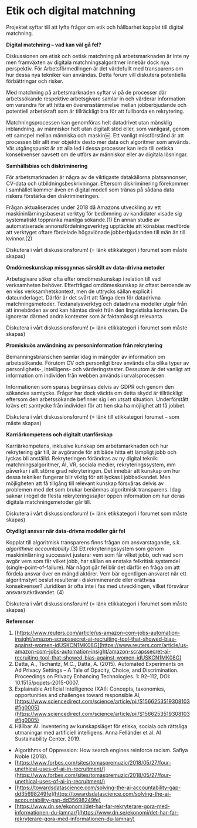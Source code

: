 # **Etik och digital matchning**

Projektet syftar till att lyfta frågor om etik och hållbarhet kopplat till digital matchning.

**Digital matchning – vad kan väl gå fel?**

Diskussionen om etisk och oetisk matchning på arbetsmarknaden är inte ny men framväxten av digitala matchningsalgoritmer innebär dock nya perspektiv. För Arbetsförmedlingen är det värdefullt med transparens om hur dessa nya tekniker kan användas. Detta forum vill diskutera potentiella förbättringar och risker.

Med matchning på arbetsmarknaden syftar vi på de processer där arbetssökande respektive arbetsgivare samlar in och värderar information om varandra för att hitta en överensstämmelse mellan jobberbjudande och potentiell arbetskraft som är tillräckligt bra för att fullborda en rekrytering.

Matchningsprocessen kan genomföras helt datadrivet utan mänsklig inblandning, av människor helt utan digitalt stöd eller, som vanligast, genom ett samspel mellan människa och maskin￼. Ett vanligt missförstånd är att processen blir allt mer objektiv desto mer data och algoritmer som används. Vår utgångspunkt är att alla led i dessa processer kan leda till oetiska konsekvenser oavsett om de utförs av människor eller av digitala lösningar.

**Samhällsbias och diskriminering**

För arbetsmarknaden är några av de viktigaste datakällorna platsannonser, CV-data och utbildningsbeskrivningar. Eftersom diskriminering förekommer i samhället kommer även en digital modell som tränas på sådana data riskera förstärka den diskrimineringen.

Frågan aktualiserades under 2018 då Amazons utveckling av ett maskininlärningsbaserat verktyg för bedömning av kandidater visade sig systematiskt toppranka manliga sökande.(1) En annan studie av automatiserade annonsfördelningsverktyg upptäckte att könsbias medförde att verktyget oftare fördelade högavlönade jobberbjudanden till män än till kvinnor.(2)

Diskutera i vårt diskussionsforum! (= länk etikkategori i forumet som måste skapas)

**Omdömeskunskap missgynnas särskilt av data-drivna metoder**

Arbetsgivare söker ofta efter omdömeskunskap i relation till vad verksamheten behöver. Efterfrågad omdömeskunskap är oftast beroende av en viss verksamhetskontext, men de uttrycks sällan explicit i dataunderlaget. Därför är det svårt att fånga dem för datadrivna matchningsmetoder. Textanalysverktyg och datadrivna modeller utgår från att innebörden av ord kan hämtas direkt från den lingvistiska kontexten. De ignorerar därmed andra kontexter som är faktamässigt relevanta.

Diskutera i vårt diskussionsforum! (= länk etikkategori i forumet som måste skapas)

**Promiskuös användning av personinformation från rekrytering**

Bemanningsbranschen samlar idag in mängder av information om arbetssökande. Förutom CV och personligt brev används ofta olika typer av personlighets-, intelligens- och värderingstester. Dessutom är det vanligt att information om individen från webben används i urvalsprocessen.

Informationen som sparas begränsas delvis av GDPR och genom den sökandes samtycke. Frågor har dock väckts om detta skydd är tillräckligt eftersom den arbetssökande befinner sig i en utsatt situation. Underförstått krävs ett samtycke från individen för att hen ska ha möjlighet att få jobbet.

Diskutera i vårt diskussionsforum! (= länk till etikkategori forumet – som måste skapas)

**Karriärkompetens och digitalt utanförskap**

Karriärkompetens, inklusive kunskap om arbetsmarknaden och hur rekrytering går till, är avgörande för att både hitta ett lämpligt jobb och lyckas bli anställd. Rekryteringen förändras av ny digital teknik: matchningsalgoritmer, AI, VR, sociala medier, rekryteringssystem, mm påverkar i allt större grad rekryteringen. Det innebär att kunskap om hur dessa tekniker fungerar blir viktig för att lyckas i jobbsökandet. Men möjligheten att få tillgång till relevant kunskap försvåras delvis av problemen med det som brukar benämnas algoritmisk transparens. Idag saknar i regel de flesta rekryteringssajter öppen information om hur deras digitala matchningsmetoder går till.

Diskutera i vårt diskussionsforum! (= länk etikkategori i forumet som måste skapas)

**Otydligt ansvar när data-drivna modeller går fel**

Kopplat till algoritmisk transparens finns frågan om ansvarstagande, s.k.  _algorithmic accountability_.(3) Ett rekryteringssystem som genom maskininlärning successivt justerar vem som får vilket jobb, och vad som avgör vem som får vilket jobb, har sällan en enstaka felkritisk systemdel (single-point-of-failure). När något går fel blir det därför en fråga om att fördela ansvar över en mängd aktörer. Vem bär egentligen ansvaret när ett algoritmstyrt beslut resulterar i diskriminerande eller orättvisa konsekvenser?  Juridiken är ofta inte i fas med utvecklingen, vilket försvårar ansvarsutkrävandet. (4)

Diskutera i vårt diskussionsforum! (= länk etikkategori i forumet som måste skapas)





**Referenser**

1. [https://www.reuters.com/article/us-amazon-com-jobs-automation-insight/amazon-scrapssecret-ai-recruiting-tool-that-showed-bias-against-women-idUSKCN1MK08G](https://www.reuters.com/article/us-amazon-com-jobs-automation-insight/amazon-scrapssecret-ai-recruiting-tool-that-showed-bias-against-women-idUSKCN1MK08G)
2. Datta, A., Tschantz, M.C., Datta, A. (2015). Automated Experiments on Ad Privacy Settings – A Tale of Opacity, Choice, and Discrimination. Proceedings on Privacy Enhancing Technologies. 1: 92–112, DOI: 10.1515/popets-2015-0007.
3.  Explainable Artificial Intelligence (XAI): Concepts, taxonomies, opportunities and challenges toward responsible AI, [https://www.sciencedirect.com/science/article/pii/S1566253519308103#fig0005](https://www.sciencedirect.com/science/article/pii/S1566253519308103#fig0005)
4. Hållbar AI. Inventering av kunskapsläget för etiska, sociala och rättsliga utmaningar med artificiell intelligens. Anna Felländer et al. AI Sustainability Center. 2019.

- Algorithms of Oppression: How search engines reinforce racism. Safiya Noble (2018).
- [https://www.forbes.com/sites/tomaspremuzic/2018/05/27/four-unethical-uses-of-ai-in-recruitment/](https://www.forbes.com/sites/tomaspremuzic/2018/05/27/four-unethical-uses-of-ai-in-recruitment/)
- [https://towardsdatascience.com/solving-the-ai-accountability-gap-dd35698249fe](https://towardsdatascience.com/solving-the-ai-accountability-gap-dd35698249fe)
- [https://www.dn.se/ekonomi/det-har-far-rekryterare-gora-med-informationen-du-lamnar/](https://www.dn.se/ekonomi/det-har-far-rekryterare-gora-med-informationen-du-lamnar/)
